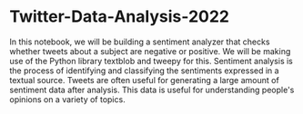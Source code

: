 # Twitter-Data-Analysis-2022
In this notebook, we will be building a sentiment analyzer that checks whether tweets about a subject are negative or positive. We will be making use of the Python library textblob and tweepy for this. Sentiment analysis is the process of identifying and classifying the sentiments expressed in a textual source. Tweets are often useful for generating a large amount of sentiment data after analysis. This data is useful for understanding people's opinions on a variety of topics.
